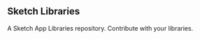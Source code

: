 ## Sketch Libraries

<!-- ![Screenshot](screenshot.png) -->

A Sketch App Libraries repository. Contribute with your libraries.



